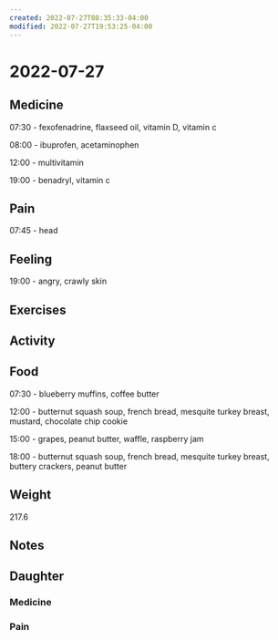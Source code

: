 ```yaml
---
created: 2022-07-27T08:35:33-04:00
modified: 2022-07-27T19:53:25-04:00
---
```


# 2022-07-27

## Medicine

07:30 - fexofenadrine, flaxseed oil, vitamin D, vitamin c

08:00 - ibuprofen, acetaminophen 

12:00 - multivitamin

19:00 - benadryl, vitamin c 


## Pain

07:45 - head


## Feeling

19:00 - angry, crawly skin

## Exercises


## Activity


## Food

07:30 - blueberry muffins, coffee butter 

12:00 - butternut squash soup, french bread, mesquite turkey breast, mustard, chocolate chip cookie

15:00 - grapes, peanut butter, waffle, raspberry jam

18:00 - butternut squash soup, french bread, mesquite turkey breast, buttery crackers, peanut butter 


## Weight

217.6


## Notes


## Daughter


### Medicine


### Pain
